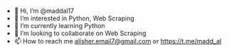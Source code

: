 - 👋 Hi, I’m @maddal17
- 👀 I’m interested in Python, Web Scraping
- 🌱 I’m currently learning Python
- 💞️ I’m looking to collaborate on Web Scraping
- 📫 How to reach me alisher.email7@gmail.com or https://t.me/madd_al

<!---
maddal17/maddal17 is a ✨ special ✨ repository because its `README.md` (this file) appears on your GitHub profile.
You can click the Preview link to take a look at your changes.
--->
